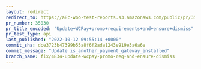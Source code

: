 ```yaml
---
layout: redirect
redirect_to: https://a8c-woo-test-reports.s3.amazonaws.com/public/pr/35030/api/index.html
pr_number: 35030
pr_title_encoded: "Update+WCPay+promo+requirements+and+ensure+dismiss"
pr_test_type: api
last_published: "2022-10-12 09:55:14 +0000"
commit_sha: dce3723b47399b55a8f6f2ada1243e919e3a6a6e
commit_message: "Update is_another_payment_gateway_installed"
branch_name: fix/4834-update-wcpay-promo-req-and-ensure-dismiss
---
```

